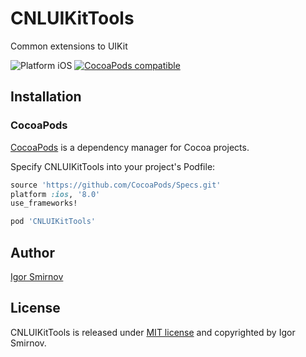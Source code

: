 # CNLUIKitTools
Common extensions to UIKit

<img src="https://img.shields.io/badge/platform-iOS-blue.svg?style=flat" alt="Platform iOS" />
<a href="https://cocoapods.org/pods/CNLUIKitTools"><img src="https://img.shields.io/badge/pod-0.0.10-blue.svg" alt="CocoaPods compatible" /></a>

## Installation

### CocoaPods

[CocoaPods](https://cocoapods.org/) is a dependency manager for Cocoa projects.

Specify CNLUIKitTools into your project's Podfile:

```ruby
source 'https://github.com/CocoaPods/Specs.git'
platform :ios, '8.0'
use_frameworks!

pod 'CNLUIKitTools'
```
## Author

[Igor Smirnov](https://www.github.com/megavolt605 "Igor Smirnov Github")

## License

CNLUIKitTools is released under [MIT license](https://raw.githubusercontent.com/xmartlabs/XLActionController/master/LICENSE) and copyrighted by Igor Smirnov.
